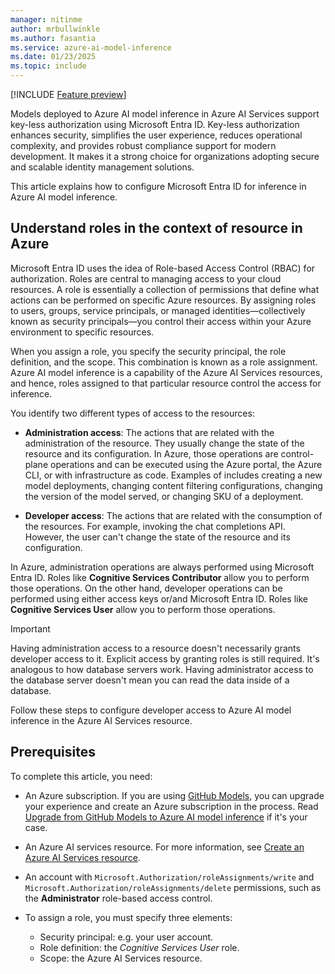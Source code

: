```yaml
---
manager: nitinme
author: mrbullwinkle
ms.author: fasantia 
ms.service: azure-ai-model-inference
ms.date: 01/23/2025
ms.topic: include
---
```


[!INCLUDE [Feature preview](../../../../ai-studio/includes/feature-preview.md)]

Models deployed to Azure AI model inference in Azure AI Services support key-less authorization using Microsoft Entra ID. Key-less authorization enhances security, simplifies the user experience, reduces operational complexity, and provides robust compliance support for modern development. It makes it a strong choice for organizations adopting secure and scalable identity management solutions.

This article explains how to configure Microsoft Entra ID for inference in Azure AI model inference.

## Understand roles in the context of resource in Azure

Microsoft Entra ID uses the idea of Role-based Access Control (RBAC) for authorization. Roles are central to managing access to your cloud resources. A role is essentially a collection of permissions that define what actions can be performed on specific Azure resources. By assigning roles to users, groups, service principals, or managed identities—collectively known as security principals—you control their access within your Azure environment to specific resources.

When you assign a role, you specify the security principal, the role definition, and the scope. This combination is known as a role assignment. Azure AI model inference is a capability of the Azure AI Services resources, and hence, roles assigned to that particular resource control the access for inference.

You identify two different types of access to the resources:

* **Administration access**: The actions that are related with the administration of the resource. They usually change the state of the resource and its configuration. In Azure, those operations are control-plane operations and can be executed using the Azure portal, the Azure CLI, or with infrastructure as code. Examples of includes creating a new model deployments, changing content filtering configurations, changing the version of the model served, or changing SKU of a deployment.

* **Developer access**: The actions that are related with the consumption of the resources. For example, invoking the chat completions API. However, the user can't change the state of the resource and its configuration.

In Azure, administration operations are always performed using Microsoft Entra ID. Roles like **Cognitive Services Contributor** allow you to perform those operations. On the other hand, developer operations can be performed using either access keys or/and Microsoft Entra ID. Roles like **Cognitive Services User** allow you to perform those operations.

> [!IMPORTANT]
> Having administration access to a resource doesn't necessarily grants developer access to it. Explicit access by granting roles is still required. It's analogous to how database servers work. Having administrator access to the database server doesn't mean you can read the data inside of a database.

Follow these steps to configure developer access to Azure AI model inference in the Azure AI Services resource.

## Prerequisites

To complete this article, you need:

* An Azure subscription. If you are using [GitHub Models](https://docs.github.com/en/github-models/), you can upgrade your experience and create an Azure subscription in the process. Read [Upgrade from GitHub Models to Azure AI model inference](../../how-to/quickstart-github-models.md) if it's your case.

* An Azure AI services resource. For more information, see [Create an Azure AI Services resource](../../how-to/quickstart-create-resources.md).

* An account with `Microsoft.Authorization/roleAssignments/write` and `Microsoft.Authorization/roleAssignments/delete` permissions, such as the **Administrator** role-based access control.

* To assign a role, you must specify three elements: 
  
  * Security principal: e.g. your user account.
  * Role definition: the *Cognitive Services User* role.
  * Scope: the Azure AI Services resource.
